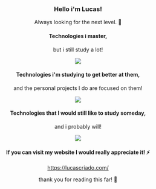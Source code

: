 <h3 align="center">Hello i'm Lucas!</h3>
<p align="center">Always looking for the next level. 💜</p>      

<h4 align="center">Technologies i master,</h4> 
<p align="center">but i still study a lot!</p>

<p align="center">
  <a href="https://skillicons.dev">
    <img src="https://skillicons.dev/icons?i=py,bootstrap,flask,wordpress,tailwind,express,git,github,vscode,figma,nodejs,mysql,html,css&perline=7" />
  </a>
</p>

<h4 align="center">Technologies i'm studying to get better at them,</h4> 
<p align="center">and the personal projects I do are focused on them!</p>

<p align="center">
  <a href="https://skillicons.dev">
    <img src="https://skillicons.dev/icons?i=react,angular,next,scss,typescript,javascript&perline=14" />
  </a>
</p>

<h4 align="center">Technologies that I would still like to study someday,</h4> 
<p align="center">and i probably will!</p>

<p align="center">
  <a href="https://skillicons.dev">
    <img src="https://skillicons.dev/icons?i=c,java,kotlin,aws&perline=14" />
  </a>
</p>

<h4 align="center">If you can visit my website I would really appreciate it! ⚡</h4> 
<p align="center">
  <a href="https://lucascriado.com/">https://lucascriado.com/</a>
</p>

<p align="center">thank you for reading this far! 🤍</p>

